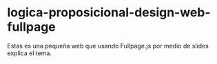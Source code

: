 # logica-proposicional-design-web-fullpage
Estas es una pequeña web que usando Fullpage.js por medio de slides explica el tema.
